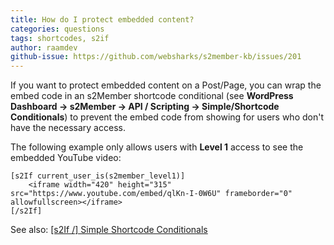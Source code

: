 ```yaml
---
title: How do I protect embedded content?
categories: questions
tags: shortcodes, s2if
author: raamdev
github-issue: https://github.com/websharks/s2member-kb/issues/201
---
```


If you want to protect embedded content on a Post/Page, you can wrap the embed code in an s2Member shortcode conditional (see **WordPress Dashboard → s2Member → API / Scripting → Simple/Shortcode Conditionals**) to prevent the embed code from showing for users who don't have the necessary access.

The following example only allows users with **Level 1** access to see the embedded YouTube video:

```text
[s2If current_user_is(s2member_level1)]
    <iframe width="420" height="315" src="https://www.youtube.com/embed/qlKn-I-0W6U" frameborder="0" allowfullscreen></iframe>
[/s2If]
```

See also: [\[s2If /\] Simple Shortcode Conditionals](https://s2member.com/kb-article/s2if-simple-shortcode-conditionals/)
